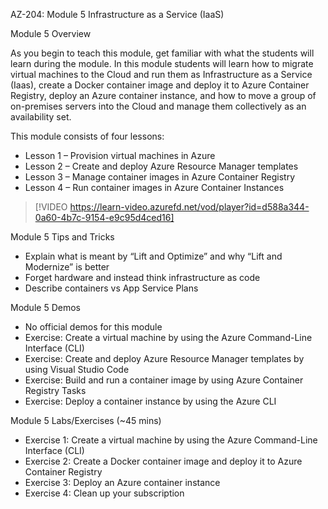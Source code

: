 


AZ-204: Module 5 Infrastructure as a Service (IaaS) 

Module 5 Overview 

As you begin to teach this module, get familiar with what the students will learn during the module. In this module students will learn how to migrate virtual machines to the Cloud and run them as Infrastructure as a Service (Iaas), create a Docker container image and deploy it to Azure Container Registry, deploy an Azure container instance, and how to move a group of on-premises servers into the Cloud and manage them collectively as an availability set. 

This module consists of four lessons: 

- Lesson 1 – Provision virtual machines in Azure 
- Lesson 2 – Create and deploy Azure Resource Manager templates 
- Lesson 3 – Manage container images in Azure Container Registry 
- Lesson 4 – Run container images in Azure Container Instances 

> [!VIDEO https://learn-video.azurefd.net/vod/player?id=d588a344-0a60-4b7c-9154-e9c95d4ced16]

Module 5 Tips and Tricks 

- Explain what is meant by “Lift and Optimize” and why “Lift and Modernize” is better 
- Forget hardware and instead think infrastructure as code 
- Describe containers vs App Service Plans 

Module 5 Demos 

- No official demos for this module 
- Exercise: Create a virtual machine by using the Azure Command-Line Interface (CLI) 
- Exercise: Create and deploy Azure Resource Manager templates by using Visual Studio Code 
- Exercise: Build and run a container image by using Azure Container Registry Tasks 
- Exercise: Deploy a container instance by using the Azure CLI 

Module 5 Labs/Exercises (~45 mins) 

- Exercise 1: Create a virtual machine by using the Azure Command-Line Interface (CLI) 
- Exercise 2: Create a Docker container image and deploy it to Azure Container Registry 
- Exercise 3: Deploy an Azure container instance 
- Exercise 4: Clean up your subscription
